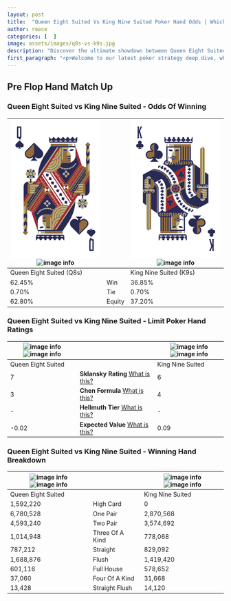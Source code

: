 ```yaml
---
layout: post
title:  "Queen Eight Suited Vs King Nine Suited Poker Hand Odds | Which Is The Better Hand In Poker? A Complete Guide"
author: reece
categories: [  ]
image: assets/images/q8s-vs-k9s.jpg
description: "Discover the ultimate showdown between Queen Eight Suited and King Nine Suited in poker! Uncover the odds, strategies, and scenarios where one hand triumphs over the other. Get ready to up your poker game with this thrilling analysis."
first_paragraph: "<p>Welcome to our latest poker strategy deep dive, where we're pitting two distinct hands against each other in a high-stakes showdown: Queen Eight Suited vs King Nine Suited.</p><p>In the dynamic world of poker, every decision counts, and knowing which hand holds the upper hand is key to your success at the table.</p><p>In this article, we'll dissect these two hands, explore the scenarios where one dominates the other, and equip you with the knowledge to make strategic choices that can tip the odds in your favor.</p><p>Get ready to unravel the intriguing dynamics of these poker hands and elevate your game to new heights.</p>"
---
```




[comment]: # (sp0)

## Pre Flop Hand Match Up

<div class="table hand-ratings" markdown="1"> 



### Queen Eight Suited vs King Nine Suited - Odds Of Winning


    
| ![image info](assets/images/hand1/q.png) ![image info](assets/images/hand1/8s.png) |  | ![image info](assets/images/hand2/k.png) ![image info](assets/images/hand2/9s.png) |
| -------- | -------- | -------- |
| Queen Eight Suited (Q8s) |  | King Nine Suited (K9s) |
| 62.45% | Win | 36.85% |
| 0.70% | Tie | 0.70% |
| 62.80% | Equity | 37.20% |




[comment]: # (sp1)



### Queen Eight Suited vs King Nine Suited - Limit Poker Hand Ratings


    
| ![image info](https://www.riverpairs.com/assets/images/hand1/q.png) ![image info](https://www.riverpairs.com/assets/images/hand1/8s.png) |  | ![image info](https://www.riverpairs.com/assets/images/hand2/k.png) ![image info](https://www.riverpairs.com/assets/images/hand2/9s.png) |
| -------- | -------- | -------- |
| Queen Eight Suited |  | King Nine Suited |
| 7 | **Sklansky Rating** [What is this?](/sklansky-rating-explained) | 6 |
| 3 | **Chen Formula** [What is this?](/chen-formula-explained) | 4 |
| - | **Hellmuth Tier** [What is this?](/Hellmuth-tier-explained) | - |
| -0.02 | **Expected Value** [What is this?](/expected-value-explained) | 0.09 |




[comment]: # (sp2)



### Queen Eight Suited vs King Nine Suited - Winning Hand Breakdown


    
| ![image info](https://www.riverpairs.com/assets/images/hand1/q.png) ![image info](https://www.riverpairs.com/assets/images/hand1/8s.png) |  | ![image info](https://www.riverpairs.com/assets/images/hand2/k.png) ![image info](https://www.riverpairs.com/assets/images/hand2/9s.png) |
| -------- | -------- | -------- |
| Queen Eight Suited |  | King Nine Suited |
| 1,592,220 | High Card | 0 |
| 6,780,528 | One Pair | 2,870,568 |
| 4,593,240 | Two Pair | 3,574,692 |
| 1,014,948 | Three Of A Kind | 778,068 |
| 787,212 | Straight | 829,092 |
| 1,688,876 | Flush | 1,419,420 |
| 601,116 | Full House | 578,652 |
| 37,060 | Four Of A Kind | 31,668 |
| 13,428 | Straight Flush | 14,120 |




[comment]: # (sp3)



</div>

[comment]: # (sp4)



[comment]: # (sp5)


